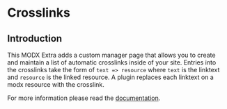 # Crosslinks
## Introduction

This MODX Extra adds a custom manager page that allows you to create and
maintain a list of automatic crosslinks inside of your site. Entries into the crosslinks
take the form of `text => resource` where `text` is the linktext and `resource`
is the linked resource. A plugin replaces each linktext on a modx resource with
the crosslink.

For more information please read the [documentation](http://jako.github.io/Crosslinks/).
